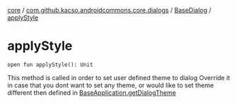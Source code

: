 [core](../../index.md) / [com.github.kacso.androidcommons.core.dialogs](../index.md) / [BaseDialog](index.md) / [applyStyle](.)

# applyStyle

`open fun applyStyle(): Unit`

This method is called in order to set user defined theme to dialog
Override it in case that you dont want to set any theme, or would like to set
theme different then defined in [BaseApplication.getDialogTheme](../../com.github.kacso.androidcommons.core/-base-application/get-dialog-theme.md)

